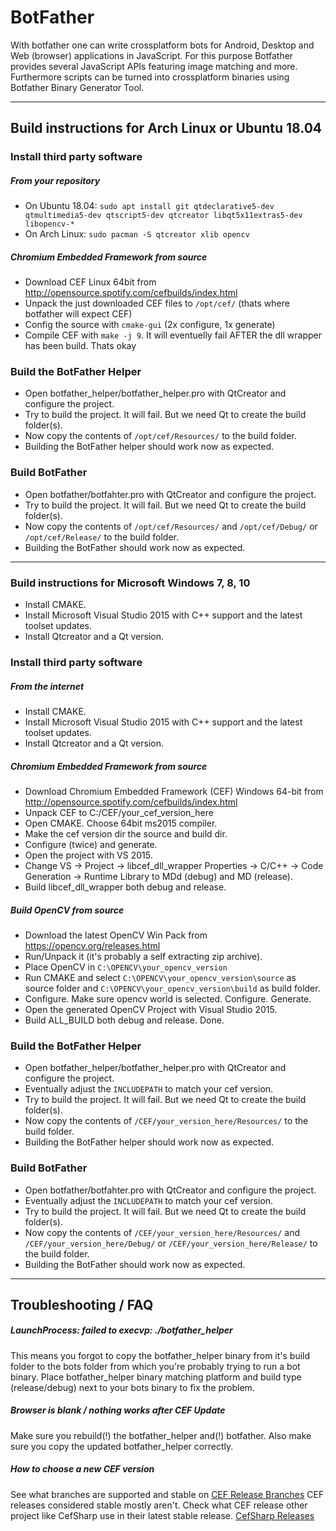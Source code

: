 # BotFather
With botfather one can write crossplatform bots for Android, Desktop and Web (browser) applications in JavaScript.
For this purpose Botfather provides several JavaScript APIs featuring image matching and more.
Furthermore scripts can be turned into crossplatform binaries using Botfather Binary Generator Tool.

------
## Build instructions for Arch Linux or Ubuntu 18.04

### Install third party software

##### From your repository
- On Ubuntu 18.04: ```sudo apt install git qtdeclarative5-dev qtmultimedia5-dev qtscript5-dev qtcreator libqt5x11extras5-dev libopencv-*```
- On Arch Linux: ```sudo pacman -S qtcreator xlib opencv```

##### Chromium Embedded Framework from source
- Download CEF Linux 64bit from http://opensource.spotify.com/cefbuilds/index.html
- Unpack the just downloaded CEF files to ```/opt/cef/``` (thats where botfather will expect CEF)
- Config the source with `cmake-gui` (2x configure, 1x generate)
- Compile CEF with `make -j 9`. It will eventuelly fail AFTER the dll wrapper has been build. Thats okay

### Build the BotFather Helper
- Open botfather_helper/botfather_helper.pro with QtCreator and configure the project.
- Try to build the project. It will fail. But we need Qt to create the build folder(s).
- Now copy the contents of ```/opt/cef/Resources/``` to the build folder.
- Building the BotFather helper should work now as expected.

### Build BotFather
- Open botfather/botfahter.pro with QtCreator and configure the project.
- Try to build the project. It will fail. But we need Qt to create the build folder(s).
- Now copy the contents of ```/opt/cef/Resources/``` and ```/opt/cef/Debug/``` or ```/opt/cef/Release/``` to the build folder.
- Building the BotFather should work now as expected.

------
### Build instructions for Microsoft Windows 7, 8, 10
- Install CMAKE.
- Install Microsoft Visual Studio 2015 with C++ support and the latest toolset updates.
- Install Qtcreator and a Qt version.

### Install third party software

##### From the internet
- Install CMAKE.
- Install Microsoft Visual Studio 2015 with C++ support and the latest toolset updates.
- Install Qtcreator and a Qt version.

##### Chromium Embedded Framework from source
- Download Chromium Embedded Framework (CEF) Windows 64-bit from http://opensource.spotify.com/cefbuilds/index.html
- Unpack CEF to C:/CEF/your_cef_version_here
- Open CMAKE. Choose 64bit ms2015 compiler.
- Make the cef version dir the source and build dir.
- Configure (twice) and generate.
- Open the project with VS 2015.
- Change VS -> Project -> libcef_dll_wrapper Properties -> C/C++ -> Code Generation -> Runtime Library to MDd (debug) and MD (release).
- Build libcef_dll_wrapper both debug and release.

##### Build OpenCV from source
- Download the latest OpenCV Win Pack from https://opencv.org/releases.html
- Run/Unpack it (it's probably a self extracting zip archive).
- Place OpenCV in ```C:\OPENCV\your_opencv_version```
- Run CMAKE and select ```C:\OPENCV\your_opencv_version\source``` as source folder and ```C:\OPENCV\your_opencv_version\build``` as build folder.
- Configure. Make sure opencv world is selected. Configure. Generate.
- Open the generated OpenCV Project with Visual Studio 2015.
- Build ALL_BUILD both debug and release. Done.

### Build the BotFather Helper
- Open botfather_helper/botfather_helper.pro with QtCreator and configure the project.
- Eventually adjust the ```INCLUDEPATH``` to match your cef version.
- Try to build the project. It will fail. But we need Qt to create the build folder(s).
- Now copy the contents of ```/CEF/your_version_here/Resources/``` to the build folder.
- Building the BotFather helper should work now as expected.

### Build BotFather
- Open botfather/botfahter.pro with QtCreator and configure the project.
- Eventually adjust the ```INCLUDEPATH``` to match your cef version.
- Try to build the project. It will fail. But we need Qt to create the build folder(s).
- Now copy the contents of ```/CEF/your_version_here/Resources/``` and ```/CEF/your_version_here/Debug/``` or ```/CEF/your_version_here/Release/``` to the build folder.
- Building the BotFather should work now as expected.

------
## Troubleshooting / FAQ
##### LaunchProcess: failed to execvp: ./botfather_helper
This means you forgot to copy the botfather_helper binary from it's build folder to the bots folder from which you're probably trying to run a bot binary.
Place botfather_helper binary matching platform and build type (release/debug) next to your bots binary to fix the problem.

##### Browser is blank / nothing works after CEF Update
Make sure you rebuild(!) the botfather_helper and(!) botfather. Also make sure you copy the updated botfather_helper correctly.

##### How to choose a new CEF version
See what branches are supported and stable on [CEF Release Branches](https://bitbucket.org/chromiumembedded/cef/wiki/BranchesAndBuilding.md#markdown-header-release-branches)
CEF releases considered stable mostly aren't. Check what CEF release other project like CefSharp use in their latest stable release. [CefSharp Releases](https://github.com/cefsharp/CefSharp/releases)
